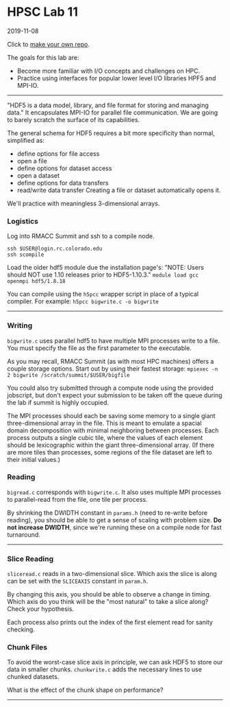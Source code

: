 # HPSC Lab 11
2019-11-08

Click to [make your own repo](https://classroom.github.com/a/1KRgDKcA).

The goals for this lab are:
* Become more familiar with I/O concepts and challenges on HPC.
* Practice using interfaces for popular lower level I/O libraries HPF5 and MPI-IO.

-----

"HDF5 is a data model, library, and file format for storing and managing data."  It encapsulates MPI-IO for parallel file communication.  We are going to barely scratch the surface of its capabilities.

The general schema for HDF5 requires a bit more specificity than normal, simplified as:
* define options for file access
* open a file
* define options for dataset access
* open a dataset
* define options for data transfers
* read/write data transfer
Creating a file or dataset automatically opens it.

We'll practice with meaningless 3-dimensional arrays.

### Logistics

Log into RMACC Summit and ssh to a compile node.
```
ssh $USER@login.rc.colorado.edu
ssh scompile
```

Load the older hdf5 module due the installation page's: "NOTE: Users should NOT use 1.10 releases prior to HDF5-1.10.3."
```module load gcc openmpi hdf5/1.8.18```

You can compile using the `h5pcc` wrapper script in place of a typical compiler.  For example:
```h5pcc bigwrite.c -o bigwrite```

-----

### Writing

`bigwrite.c` uses parallel hdf5 to have multiple MPI processes write to a file.  You must specify the file as the first parameter to the executable.

As you may recall, RMACC Summit (as with most HPC machines) offers a couple storage options.  Start out by using their fastest storage:
```mpiexec -n 2 bigwrite /scratch/summit/$USER/bigfile```

You could also try submitted through a compute node using the provided jobscript, but don't expect your submission to be taken off the queue during the lab if summit is highly occupied.

The MPI processes should each be saving some memory to a single giant three-dimensional array in the file.  This is meant to emulate a spacial domain decomposition with minimal neighboring between processes.  Each process outputs a single cubic tile, where the values of each element should be lexicographic within the giant three-dimensional array.  (If there are more tiles than processes, some regions of the file dataset are left to their initial values.)


### Reading

`bigread.c` corresponds with `bigwrite.c`.  It also uses multiple MPI processes to parallel-read from the file, one tile per process.

By shrinking the DWIDTH constant in `params.h` (need to re-write before reading), you should be able to get a sense of scaling with problem size.  **Do not increase DWIDTH**, since we're running these on a compile node for fast turnaround.

-----

### Slice Reading

`sliceread.c` reads in a two-dimensional slice.  Which axis the slice is along can be set with the `SLICEAXIS` constant in `param.h`.

By changing this axis, you should be able to observe a change in timing.  Which axis do you think will be the "most natural" to take a slice along?  Check your hypothesis.

Each process also prints out the index of the first element read for sanity checking.


### Chunk Files

To avoid the worst-case slice axis in principle, we can ask HDF5 to store our data in smaller chunks.  `chunkwrite.c` adds the necessary lines to use chunked datasets.

What is the effect of the chunk shape on performance?

-----
